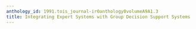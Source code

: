 ```yaml
---
anthology_id: 1991.tois_journal-ir0anthology0volumeA9A1.3
title: Integrating Expert Systems with Group Decision Support Systems
---
```

